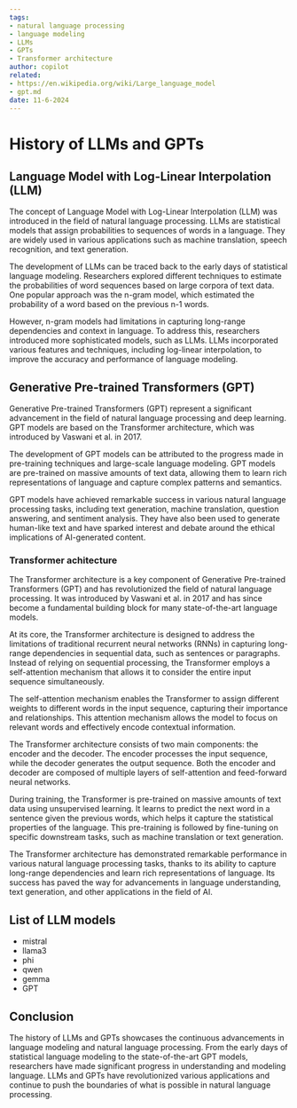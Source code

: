 ```yaml
---
tags:
- natural language processing
- language modeling
- LLMs
- GPTs
- Transformer architecture
author: copilot
related:
- https://en.wikipedia.org/wiki/Large_language_model
- gpt.md
date: 11-6-2024
---
```



# History of LLMs and GPTs

## Language Model with Log-Linear Interpolation (LLM)

The concept of Language Model with Log-Linear Interpolation (LLM) was introduced in the field of natural language processing. LLMs are statistical models that assign probabilities to sequences of words in a language. They are widely used in various applications such as machine translation, speech recognition, and text generation.

The development of LLMs can be traced back to the early days of statistical language modeling. Researchers explored different techniques to estimate the probabilities of word sequences based on large corpora of text data. One popular approach was the n-gram model, which estimated the probability of a word based on the previous n-1 words.

However, n-gram models had limitations in capturing long-range dependencies and context in language. To address this, researchers introduced more sophisticated models, such as LLMs. LLMs incorporated various features and techniques, including log-linear interpolation, to improve the accuracy and performance of language modeling.

## Generative Pre-trained Transformers (GPT)

Generative Pre-trained Transformers (GPT) represent a significant advancement in the field of natural language processing and deep learning. GPT models are based on the Transformer architecture, which was introduced by Vaswani et al. in 2017.

The development of GPT models can be attributed to the progress made in pre-training techniques and large-scale language modeling. GPT models are pre-trained on massive amounts of text data, allowing them to learn rich representations of language and capture complex patterns and semantics.

GPT models have achieved remarkable success in various natural language processing tasks, including text generation, machine translation, question answering, and sentiment analysis. They have also been used to generate human-like text and have sparked interest and debate around the ethical implications of AI-generated content.

### Transformer achitecture
The Transformer architecture is a key component of Generative Pre-trained Transformers (GPT) and has revolutionized the field of natural language processing. It was introduced by Vaswani et al. in 2017 and has since become a fundamental building block for many state-of-the-art language models.

At its core, the Transformer architecture is designed to address the limitations of traditional recurrent neural networks (RNNs) in capturing long-range dependencies in sequential data, such as sentences or paragraphs. Instead of relying on sequential processing, the Transformer employs a self-attention mechanism that allows it to consider the entire input sequence simultaneously.

The self-attention mechanism enables the Transformer to assign different weights to different words in the input sequence, capturing their importance and relationships. This attention mechanism allows the model to focus on relevant words and effectively encode contextual information.

The Transformer architecture consists of two main components: the encoder and the decoder. The encoder processes the input sequence, while the decoder generates the output sequence. Both the encoder and decoder are composed of multiple layers of self-attention and feed-forward neural networks.

During training, the Transformer is pre-trained on massive amounts of text data using unsupervised learning. It learns to predict the next word in a sentence given the previous words, which helps it capture the statistical properties of the language. This pre-training is followed by fine-tuning on specific downstream tasks, such as machine translation or text generation.

The Transformer architecture has demonstrated remarkable performance in various natural language processing tasks, thanks to its ability to capture long-range dependencies and learn rich representations of language. Its success has paved the way for advancements in language understanding, text generation, and other applications in the field of AI.

## List of LLM models

* mistral
* llama3
* phi
* qwen
* gemma
* GPT




## Conclusion

The history of LLMs and GPTs showcases the continuous advancements in language modeling and natural language processing. From the early days of statistical language modeling to the state-of-the-art GPT models, researchers have made significant progress in understanding and modeling language. LLMs and GPTs have revolutionized various applications and continue to push the boundaries of what is possible in natural language processing.